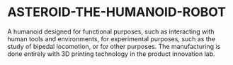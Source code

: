 # ASTEROID-THE-HUMANOID-ROBOT

A humanoid designed for functional purposes, such as interacting with human tools and environments, for experimental purposes, such as the study of bipedal locomotion, or for other purposes. The manufacturing is done entirely with 3D printing technology in the product innovation lab.
